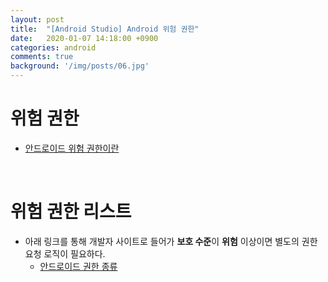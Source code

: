 ```yaml
---
layout: post
title:  "[Android Studio] Android 위험 권한"
date:   2020-01-07 14:18:00 +0900
categories: android
comments: true
background: '/img/posts/06.jpg'
---
```


# **위험 권한**
- [안드로이드 위험 권한이란](https://developer.android.com/guide/topics/permissions/overview?hl=ko#dangerous_permissions)

<br>

# **위험 권한 리스트**
- 아래 링크를 통해 개발자 사이트로 들어가 **보호 수준**이 **위험** 이상이면 별도의 권한 요청 로직이 필요하다. 
    - [안드로이드 권한 종류](https://developer.android.com/reference/android/Manifest.permission.html?hl=ko)